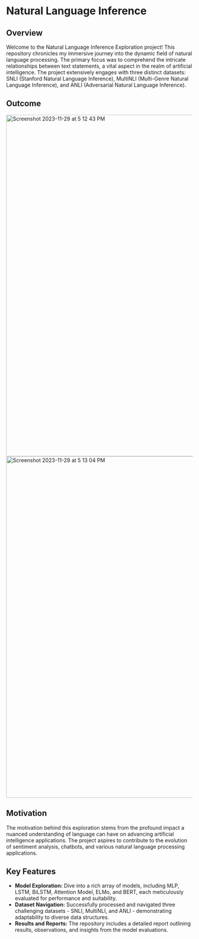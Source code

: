 # Natural Language Inference

## Overview
Welcome to the Natural Language Inference Exploration project! This repository chronicles my immersive journey into the dynamic field of natural language processing. The primary focus was to comprehend the intricate relationships between text statements, a vital aspect in the realm of artificial intelligence. The project extensively engages with three distinct datasets: SNLI (Stanford Natural Language Inference), MultiNLI (Multi-Genre Natural Language Inference), and ANLI (Adversarial Natural Language Inference).

## Outcome
<img width="920" alt="Screenshot 2023-11-29 at 5 12 43 PM" src="https://github.com/rohithooda10/natural-language-inference/assets/109358642/0ad9226f-1bcb-4cc5-b741-4db975946ce6">
<img width="920" alt="Screenshot 2023-11-29 at 5 13 04 PM" src="https://github.com/rohithooda10/natural-language-inference/assets/109358642/6ad65be4-a2f6-47e9-a4d9-368f30a25a38">


## Motivation
The motivation behind this exploration stems from the profound impact a nuanced understanding of language can have on advancing artificial intelligence applications. The project aspires to contribute to the evolution of sentiment analysis, chatbots, and various natural language processing applications.

## Key Features
- **Model Exploration:** Dive into a rich array of models, including MLP, LSTM, BiLSTM, Attention Model, ELMo, and BERT, each meticulously evaluated for performance and suitability.
- **Dataset Navigation:** Successfully processed and navigated three challenging datasets - SNLI, MultiNLI, and ANLI - demonstrating adaptability to diverse data structures.
- **Results and Reports:** The repository includes a detailed report outlining results, observations, and insights from the model evaluations.
